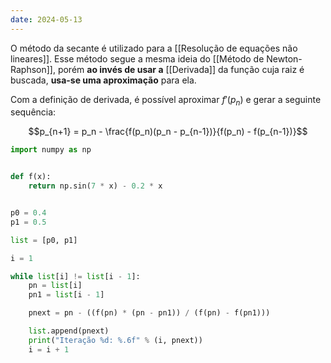 ```yaml
---
date: 2024-05-13
---
```


O método da secante é utilizado para a [[Resolução de equações não lineares]]. Esse método segue a mesma ideia do [[Método de Newton-Raphson]], porém **ao invés de usar a** [[Derivada]] da função cuja raiz é buscada, **usa-se uma aproximação** para ela.

Com a definição de derivada, é possível aproximar $f'(p_n)$ e gerar a seguinte sequência:

$$p_{n+1} = p_n - \frac{f(p_n)(p_n - p_{n-1})}{f(p_n) - f(p_{n-1})}$$

```python
import numpy as np


def f(x):
    return np.sin(7 * x) - 0.2 * x


p0 = 0.4
p1 = 0.5

list = [p0, p1]

i = 1

while list[i] != list[i - 1]:
    pn = list[i]
    pn1 = list[i - 1]

    pnext = pn - ((f(pn) * (pn - pn1)) / (f(pn) - f(pn1)))

    list.append(pnext)
    print("Iteração %d: %.6f" % (i, pnext))
    i = i + 1
```